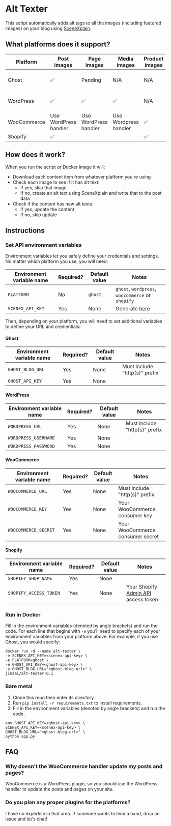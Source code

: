 # Alt Texter

This script automatically adds alt tags to all the images (including featured images) on your blog using [SceneXplain](https://scenex.jina.ai). 

## What platforms does it support?

| Platform | Post images | Page images | Media images | Product images | Notes |
| --- | --- | --- | --- | --- | --- |
| Ghost | ✅ | Pending | N/A | N/A | Tested, works decently |
| WordPress | ✅ | ✅ | ✅ | N/A | Converts post content to HTML |
| WooCommerce | Use WordPress handler | Use WordPress handler | Use Wordpress handler | ✅ | Experimental |
| Shopify | ✅ | | | ✅ | Experimental |

## How does it work?

When you run the script or Docker image it will:

- Download each content item from whatever platform you're using
- Check each image to see if it has alt text:
    - If yes, skip that image
    - If no, create an alt text using SceneXplain and write that to the post data
- Check if the content has new alt texts:
    * If yes, update the content
    * If no, skip update

## Instructions

### Set API environment variables

Environment variables let you safely define your credentials and settings. No matter which platform you use, you will need:

| Environment variable name | Required? | Default value | Notes |
| --- | --- | --- | --- | 
| `PLATFORM` | No | `ghost` | `ghost`, `wordpress`, `woocommerce` or `shopify` |
| `SCENEX_API_KEY` | Yes | None | Generate [here](https://scenex.jina.ai/api) |

Then, depending on your platform, you will need to set additional variables to define your URL and credientials:

#### Ghost

| Environment variable name | Required? | Default value | Notes |
| --- | --- | --- | --- | 
| `GHOST_BLOG_URL` | Yes | None | Must include "http(s)" prefix |
| `GHOST_API_KEY` | Yes | None | |

#### WordPress

| Environment variable name | Required? | Default value | Notes |
| --- | --- | --- | --- | 
| `WORDPRESS_URL` | Yes | None | Must include "http(s)" prefix |
| `WORDPRESS_USERNAME` | Yes | None | |
| `WORDPRESS_PASSWORD` | Yes | None | |

#### WooCommerce

| Environment variable name | Required? | Default value | Notes |
| --- | --- | --- | --- | 
| `WOOCOMMERCE_URL` | Yes | None | Must include "http(s)" prefix |
| `WOOCOMMERCE_KEY` | Yes | None | Your WooCommerce consumer key |
| `WOOCOMMERCE_SECRET` | Yes | None | Your WooCommerce consumer secret |

#### Shopify

| Environment variable name | Required? | Default value | Notes |
| --- | --- | --- | --- | 
| `SHOPIFY_SHOP_NAME` | Yes | None | |
| `SHOPIFY_ACCESS_TOKEN` | Yes | None | Your Shopify [Admin API](https://shopify.dev/api/admin) access token |

### Run in Docker

Fill in the environment variables (denoted by angle brackets) and run the code. For each line that begins with `-e` you'll need to specify each of your environment variables from your platform above. For example, if you use Ghost, you would specify:

```shell
docker run -d --name alt-texter \
-e SCENEX_API_KEY=<scenex-api-key> \
-e PLATFORM=ghost \
-e GHOST_API_KEY=<ghost-api-key> \
-e GHOST_BLOG_URL="<ghost-blog-url>" \
jinaai/alt-texter:0.1
```

### Bare metal

1. Clone this repo then enter its directory.
2. Run `pip install -r requirements.txt` to install requirements.
2. Fill in the environment variables (denoted by angle brackets) and run the code.

```shell
env GHOST_API_KEY=<ghost-api-key> \
SCENEX_API_KEY=<scenex-api-key> \
GHOST_BLOG_URL="<ghost-blog-url>" \
python app.py
```

## FAQ

### Why doesn't the WooCommerce handler update my posts and pages?

WooCommerce is a WordPress plugin, so you should use the WordPress handler to update the posts and pages on your site.

### Do you plan any proper plugins for the platforms?

I have no expertise in that area. If someone wants to lend a hand, drop an issue and let's chat!
